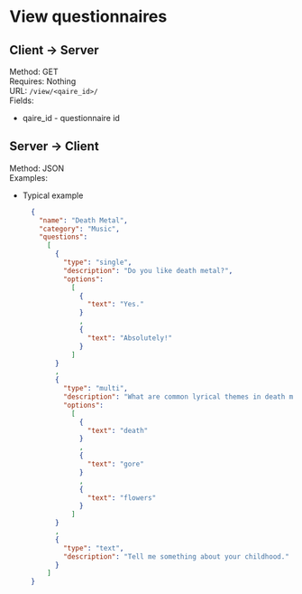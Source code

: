 # View questionnaires

## Client -> Server
Method: GET  
Requires: Nothing  
URL: `/view/<qaire_id>/`  
Fields:  
* qaire_id - questionnaire id

## Server -> Client
Method: JSON  
Examples:  
* Typical example

  ```json
    {
      "name": "Death Metal",
      "category": "Music",
      "questions":
        [
          {
            "type": "single",
            "description": "Do you like death metal?",
            "options":
              [
                {
                  "text": "Yes."
                }
                ,
                {
                  "text": "Absolutely!"
                }
              ]
          }
          ,
          {
            "type": "multi",
            "description": "What are common lyrical themes in death metal?",
            "options":
              [
                {
                  "text": "death"
                }
                ,
                {
                  "text": "gore"
                }
                ,
                {
                  "text": "flowers"
                }
              ]
          }
          ,
          {
            "type": "text",
            "description": "Tell me something about your childhood."
          }
        ]
    }
  ```

